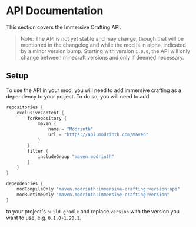 # API Documentation

This section covers the Immersive Crafting API.
> Note: The API is not yet stable and may change, though that will be mentioned in the changelog and
> while the mod is in alpha, indicated by a minor version bump.
> Starting with version `1.0.0`, the API will only change between minecraft versions and only
> if deemed necessary.

## Setup

To use the API in your mod, you will need to add immersive crafting
as a dependency to your project. To do so, you will need to add

```groovy
repositories {
    exclusiveContent {
        forRepository {
            maven {
                name = "Modrinth"
                url = "https://api.modrinth.com/maven"
            }
        }
        filter {
            includeGroup "maven.modrinth"
        }
    }
}

dependencies {
    modCompileOnly "maven.modrinth:immersive-crafting:version:api"
    modRuntimeOnly "maven.modrinth:immersive-crafting:version"
}
```

to your project's `build.gradle` and replace `version` with the version
you want to use, e.g. `0.1.0+1.20.1`.
